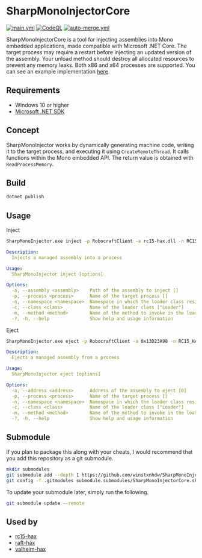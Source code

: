 # SharpMonoInjectorCore

[![main.yml](https://github.com/winstxnhdw/SharpMonoInjectorCore/actions/workflows/main.yml/badge.svg)](https://github.com/winstxnhdw/SharpMonoInjectorCore/actions/workflows/main.yml)
[![CodeQL](https://github.com/winstxnhdw/SharpMonoInjectorCore/actions/workflows/github-code-scanning/codeql/badge.svg)](https://github.com/winstxnhdw/SharpMonoInjectorCore/actions/workflows/github-code-scanning/codeql)
[![auto-merge.yml](https://github.com/winstxnhdw/SharpMonoInjectorCore/actions/workflows/auto-merge.yml/badge.svg)](https://github.com/winstxnhdw/SharpMonoInjectorCore/actions/workflows/auto-merge.yml)

SharpMonoInjectorCore is a tool for injecting assemblies into Mono embedded applications, made compatible with Microsoft .NET Core. The target process may require a restart before injecting an updated version of the assembly. Your unload method should destroy all allocated resources to prevent any memory leaks. Both x86 and x64 processes are supported. You can see an example implementation [here](https://github.com/winstxnhdw/rc15-hax/blob/master/rc15-hax/Scripts/Loader.cs).

## Requirements

- Windows 10 or higher
- [Microsoft .NET SDK](https://dotnet.microsoft.com/en-us/download)

## Concept

SharpMonoInjector works by dynamically generating machine code, writing it to the target process, and executing it using `CreateRemoteThread`. It calls functions within the Mono embedded API. The return value is obtained with `ReadProcessMemory`.

## Build

```bash
dotnet publish
```

## Usage

Inject

```bash
SharpMonoInjector.exe inject -p RobocraftClient -a rc15-hax.dll -n RC15_HAX -c Loader -m Load
```

```yaml
Description:
  Injects a managed assembly into a process

Usage:
  SharpMonoInjector inject [options]

Options:
  -a, --assembly <assembly>    Path of the assembly to inject []
  -p, --process <process>      Name of the target process []
  -n, --namespace <namespace>  Namespace in which the loader class resides []
  -c, --class <class>          Name of the loader class ["Loader"]
  -m, --method <method>        Name of the method to invoke in the loader class ["Unload"]
  -?, -h, --help               Show help and usage information
```

Eject

```bash
SharpMonoInjector.exe eject -p RobocraftClient -a 0x13D23A98 -n RC15_HAX -c Loader -m Unload
```

```yaml
Description:
  Ejects a managed assembly from a process

Usage:
  SharpMonoInjector eject [options]

Options:
  -a, --address <address>      Address of the assembly to eject [0]
  -p, --process <process>      Name of the target process []
  -n, --namespace <namespace>  Namespace in which the loader class resides []
  -c, --class <class>          Name of the loader class ["Loader"]
  -m, --method <method>        Name of the method to invoke in the loader class ["Unload"]
  -?, -h, --help               Show help and usage information
```

## Submodule

If you plan to package this along with your cheats, I would recommend that you add this repository as a git submodule.

```bash
mkdir submodules
git submodule add --depth 1 https://github.com/winstxnhdw/SharpMonoInjectorCore.git ./submodules/SharpMonoInjectorCore
git config -f .gitmodules submodule.submodules/SharpMonoInjectorCore.shallow true
```

To update your submodule later, simply run the following.

```bash
git submodule update --remote
```

## Used by

- [rc15-hax](https://github.com/winstxnhdw/rc15-hax)
- [raft-hax](https://github.com/winstxnhdw/raft-hax)
- [valheim-hax](https://github.com/winstxnhdw/valheim-hax)
